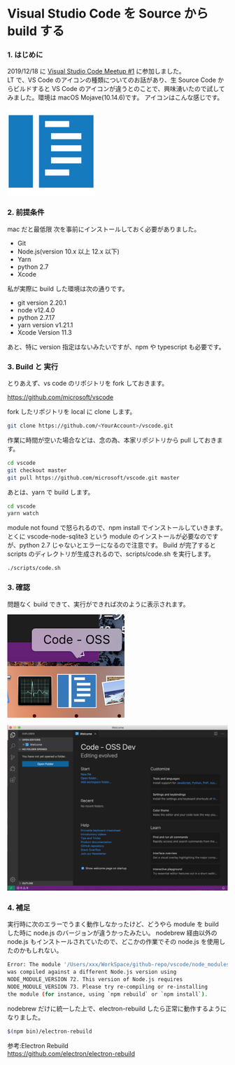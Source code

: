 # Visual Studio Code を Source から build する


### 1. はじめに
2019/12/18 に [Visual Studio Code Meetup #1](https://vscode.connpass.com/event/155068/) に参加しました。  
LT で、VS Code のアイコンの種類についてのお話があり、生 Source Code からビルドすると VS Code のアイコンが違うとのことで、興味湧いたので試してみました。環境は macOS Mojave(10.14.6)です。
アイコンはこんな感じです。

<img src="/img/20191221_vscode_build/vscode.png" width="200px">


### 2. 前提条件 
mac だと最低限 次を事前にインストールしておく必要がありました。

- Git
- Node.js(version 10.x 以上 12.x 以下)
- Yarn
- python 2.7
- Xcode

私が実際に build した環境は次の通りです。

- git version 2.20.1
- node v12.4.0
- python 2.7.17
- yarn version v1.21.1
- Xcode Version 11.3

あと、特に version 指定はないみたいですが、npm や typescript も必要です。

### 3. Build と 実行

とりあえず、vs code のリポジトリを fork しておきます。

https://github.com/microsoft/vscode

fork したリポジトリを local に clone します。

```sh
git clone https://github.com/<YourAccount>/vscode.git
```

作業に時間が空いた場合などは、念の為、本家リポジトリから pull しておきます。

```sh
cd vscode
git checkout master
git pull https://github.com/microsoft/vscode.git master
```

あとは、yarn で build します。

```sh
cd vscode
yarn watch
```

module not found で怒られるので、npm install でインストールしていきます。
とくに vscode-node-sqlite3 という module のインストールが必要なのですが、python 2.7 じゃないとエラーになるので注意です。
Build が完了すると scripts のディレクトリが生成されるので、scripts/code.sh を実行します。

```sh
./scripts/code.sh
```

### 3. 確認
問題なく build できて、実行ができれば次のように表示されます。

![run](/img/20191221_vscode_build/run.png)

![Code-OSS](/img/20191221_vscode_build/oss-code.png)

### 4. 補足
実行時に次のエラーでうまく動作しなかったけど、どうやら module を build　した時に node.js のバージョンが違うかったみたい。
nodebrew 経由以外の node.js もインストールされていたので、どこかの作業でその node.js を使用したのかもしれない。 

```sh
Error: The module '/Users/xxx/WorkSpace/github-repo/vscode/node_modules/spdlog/build/Release/spdlog.node'
was compiled against a different Node.js version using
NODE_MODULE_VERSION 72. This version of Node.js requires
NODE_MODULE_VERSION 73. Please try re-compiling or re-installing
the module (for instance, using `npm rebuild` or `npm install`).
```
nodebrew だけに統一した上で、electron-rebuild したら正常に動作するようになりました。

```sh
$(npm bin)/electron-rebuild
```

参考:Electron Rebuild   
https://github.com/electron/electron-rebuild